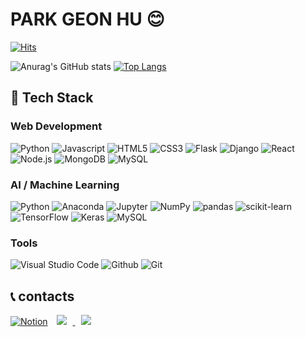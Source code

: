# PARK GEON HU 😊

[![Hits](https://hits.seeyoufarm.com/api/count/incr/badge.svg?url=https%3A%2F%2Fgithub.com%2Frjsgn1209&count_bg=%2379C83D&title_bg=%23555555&icon=&icon_color=%23E7E7E7&title=hits&edge_flat=false)](https://github.com/rjsgn1209)

![Anurag's GitHub stats](https://github-readme-stats.vercel.app/api?username=rjsgn1209&hide=stars,issues&show_icons=true&theme=)
[![Top Langs](https://github-readme-stats.vercel.app/api/top-langs/?username=rjsgn1209&layout=compact)](https://github.com/rjsgn1209)

## 🔧 Tech Stack 
### Web Development
![Python](https://img.shields.io/badge/Python-3776AB?style=flat-square&logo=Python&logoColor=white)
![Javascript](https://img.shields.io/badge/Javascript-F7DF1E?style=flat-square&logo=Javascript&logoColor=white)
![HTML5](https://img.shields.io/badge/HTML5-E34F26?style=flat-square&logo=HTML5&logoColor=white)
![CSS3](https://img.shields.io/badge/CSS3-1572B6?style=flat-square&logo=CSS3&logoColor=white)
![Flask](https://img.shields.io/badge/Flask-000000?style=flat-square&logo=Flask&logoColor=white)
![Django](https://img.shields.io/badge/Django-092E20?style=flat-square&logo=Django&logoColor=white)
![React](https://img.shields.io/badge/React-61DAFB?style=flat-square&logo=React&logoColor=white)
![Node.js](https://img.shields.io/badge/Node.js-339933?style=flat-square&logo=Node.js&logoColor=white)
![MongoDB](https://img.shields.io/badge/MongoDB-47A248?style=flat-square&logo=MongoDB&logoColor=white)
![MySQL](https://img.shields.io/badge/MySQL-4479A1?style=flat-square&logo=MySQL&logoColor=white)
### AI / Machine Learning
![Python](https://img.shields.io/badge/Python-3776AB?style=flat-square&logo=Python&logoColor=white)
![Anaconda](https://img.shields.io/badge/Anaconda-44A833?style=flat-square&logo=Anaconda&logoColor=white)
![Jupyter](https://img.shields.io/badge/Jupyter-F37626?style=flat-square&logo=Jupyter&logoColor=white)
![NumPy](https://img.shields.io/badge/NumPy-013243?style=flat-square&logo=NumPy&logoColor=white)
![pandas](https://img.shields.io/badge/pandas-150458?style=flat-square&logo=pandas&logoColor=white)
![scikit-learn](https://img.shields.io/badge/scikit-learn-F7931E?style=flat-square&logo=scikit-learn&logoColor=white)
![TensorFlow](https://img.shields.io/badge/TensorFlow-FF6F00?style=flat-square&logo=TensorFlow&logoColor=white)
![Keras](https://img.shields.io/badge/Keras-D00000?style=flat-square&logo=Keras&logoColor=white)
![MySQL](https://img.shields.io/badge/MySQL-4479A1?style=flat-square&logo=MySQL&logoColor=white)
### Tools 
![Visual Studio Code](https://img.shields.io/badge/VSCode-007ACC?style=flat-square&logo=VisualStudioCode&logoColor=white)
![Github](https://img.shields.io/badge/GitHub-181717?style=flat-square&logo=GitHub&logoColor=white)
![Git](https://img.shields.io/badge/Git-F05032?style=flat-square&logo=Git&logoColor=white)


## 📞 contacts
[![Notion](https://img.shields.io/badge/Notion-000000?style=flat-square&logo=Notion&logoColor=white)](https://www.notion.so/688fbf5ed52d44fb9ee4c2850a422a79)
<a href="mailto:huu1209@naver.com">
<img
src="https://img.shields.io/badge/Naver-03C75A?style=flat-square&logo=Naver&logoColor=white&link=mailto:huu1209@naver.com"
style="height : auto; margin-left : 10px; margin-right : 10px;"/>
</a>
<a href="mailto:rjsgntmsk@gmail.com">
<img
src="https://img.shields.io/badge/Gmail-EA4335?style=flat-square&logo=Gmail&logoColor=white&link=mailto:rjsgn1209@gmail.com"
style="height : auto; margin-left : 10px; margin-right : 10px;"/>
</a>




